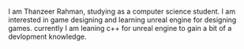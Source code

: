I am Thanzeer Rahman, studying as a computer science student.
I am interested in game designing and learning unreal engine for designing games.
currently I am leaning c++ for unreal engine to gain a bit of a devlopment knowledge.
